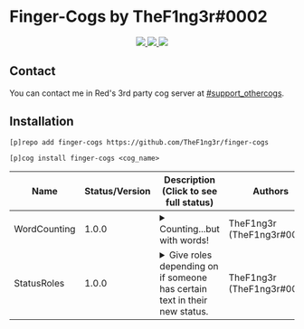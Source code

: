 # Finger-Cogs by TheF1ng3r#0002

<p align="center">
  <a href="https://github.com/Cog-Creators/Red-DiscordBot/tree/V3/develop">
    <img src="https://img.shields.io/badge/Red%20DiscordBot-V3-red.svg">
    </a>
  <a href="https://github.com/Rapptz/discord.py">
    <img src="https://img.shields.io/badge/Discord-py-blue.svg">
    </a>
  <a href="https://github.com/ambv/black">
    <img src="https://img.shields.io/badge/code%20style-black-000000.svg">
    </a>
<p>

## Contact

You can contact me in Red's 3rd party cog server at <a href="https://discord.com/channels/240154543684321280/240212783503900673">#support_othercogs</a>.

## Installation

`[p]repo add finger-cogs https://github.com/TheF1ng3r/finger-cogs`

`[p]cog install finger-cogs <cog_name>`


| Name          | Status/Version   | Description (Click to see full status)                                                                                                                                                            | Authors                                  |
|---------------|------------------|---------------------------------------------------------------------------------------------------------------------------------------------------------------------------------------------------|------------------------------------------|
| WordCounting      | 1.0.0           | <details><summary>Counting...but with words!</summary>Counting, but with words!</details>                                     | TheF1ng3r (TheF1ng3r#0002)                        |
| StatusRoles      | 1.0.0           | <details><summary>Give roles depending on if someone has certain text in their new status.</summary>Give roles depending on if someone has certain text in their new status.</details>                                     | TheF1ng3r (TheF1ng3r#0002)                        |
